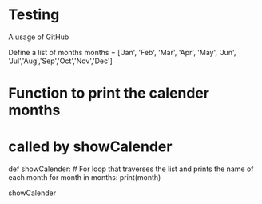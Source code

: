 # Testing
A usage of GitHub



 Define a list of months 
months = ['Jan', 'Feb', 'Mar', 'Apr', 'May', 'Jun', 'Jul','Aug','Sep','Oct','Nov','Dec']

# Function to print the calender months
# called by showCalender

def showCalender:
    # For loop that traverses the list and prints the name of each month
    for month in months:
        print(month)

showCalender
